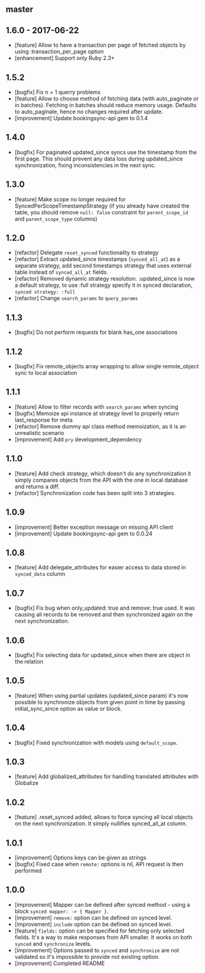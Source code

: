 ## master

## 1.6.0 - 2017-06-22

* [feature] Allow to have a transaction per page of fetched objects by using :transaction_per_page option
* [enhancement] Support only Ruby 2.3+

## 1.5.2
  * [bugfix] Fix n + 1 querry problems
  * [feature] Allow to choose method of fetching data (with auto_paginate or in batches). Fetching in batches should reduce memory usage. Defaults to auto_paginate, hence no changes required after update.
  * [improvement] Update bookingsync-api gem to 0.1.4

## 1.4.0
  * [bugfix] For paginated updated_since syncs use the timestamp from the first page. This should prevent any data loss during updated_since synchronization, fixing inconsistencies in the next sync.

## 1.3.0
  * [feature] Make scope no longer required for SyncedPerScopeTimestampStrategy (if you already have created the table, you should remove `null: false` constraint for `parent_scope_id` and `parent_scope_type` columns)

## 1.2.0
  * [refactor] Delegate `reset_synced` functionality to strategy
  * [refactor] Extract updated_since timestamps (`synced_all_at`) as a separate strategy, add second timestamps strategy that uses external table instead of `synced_all_at` fields.
  * [refactor] Removed dynamic strategy resolution. :updated_since is now a default strategy, to use :full strategy specify it in synced declaration, `synced strategy: :full`
  * [refactor] Change `search_params` to `query_params`

## 1.1.3
  * [bugfix] Do not perform requests for blank has_one associations

## 1.1.2
  * [bugfix] Fix remote_objects array wrapping to allow single remote_object sync to local association

## 1.1.1
  * [feature] Allow to filter records with `search_params` when syncing
  * [bugfix] Memoize api instance at strategy level to properly return last_response for meta
  * [refactor] Remove dummy api class method memoization, as it is an unrealistic scenario
  * [improvement] Add `pry` development_dependency

## 1.1.0
  * [feature] Add check strategy, which doesn't do any synchronization it simply compares objects from the API with the one in local database and returns a diff.
  * [refactor] Synchronization code has been split into 3 strategies.

## 1.0.9
  * [improvement] Better exception message on missing API client
  * [improvement] Update bookingsync-api gem to 0.0.24

## 1.0.8
  * [feature] Add delegate_attributes for easier access to data stored in `synced_data` column

## 1.0.7
  * [bugfix] Fix bug when only_updated: true and remove: true used. It was causing all records to be removed and then synchronized again
    on the next synchronization.

## 1.0.6
  * [bugfix] Fix selecting data for updated_since when there are object in the
    relation

## 1.0.5
  * [feature] When using partial updates (updated_since param) it's now possible
  to synchronize objects from given point in time by passing initial_sync_since
  option as value or block.

## 1.0.4
  * [bugfix] Fixed synchronization with models using `default_scope`.

## 1.0.3
  * [feature] Add globalized_attributes for handling translated attributes
    with Globalize

## 1.0.2
  * [feature] .reset_synced added, allows to force syncing all local objects on
    the next synchronization. It simply nullifies synced_all_at column.

## 1.0.1
  * [improvement] Options keys can be given as strings
  * [bugfix] Fixed case when `remote:` options is nil, API request is then performed

## 1.0.0

  * [improvement] Mapper can be defined after synced method - using a block
    `synced mapper: -> { Mapper }`.
  * [improvement] `remove:` option can be defined on synced level.
  * [improvement] `include` option can be defined on synced level.
  * [feature] `fields:` option can be specified for fetching only selected
      fields. It's a way to make responses from API smaller. It works on both `synced` and `synchronize` levels.
  * [improvement] Options passed to `synced` and `synchronize` are not
      validated so it's impossible to provide not existing option.
  * [improvement] Completed README
